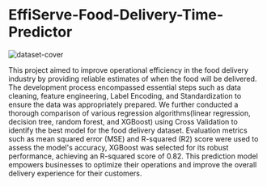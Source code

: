 # EffiServe-Food-Delivery-Time-Predictor
![dataset-cover](https://github.com/user-attachments/assets/ed89a0aa-1d5e-4522-83a9-ba738e7cde37)

This project aimed to improve operational efficiency in the food delivery industry by providing reliable estimates of when the food will be delivered.  The development process encompassed essential steps such as data cleaning, feature engineering, Label Encoding, and Standardization to ensure the data was appropriately prepared. We further conducted a thorough comparison of various regression algorithms(linear regression, decision tree, random forest, and XGBoost) using Cross Validation to identify the best model for the food delivery dataset. Evaluation metrics such as mean squared error (MSE) and R-squared (R2) score were used to assess the model's accuracy, XGBoost was selected for its robust performance, achieving an R-squared score of 0.82. This prediction model empowers businesses to optimize their operations and improve the overall delivery experience for their customers.
